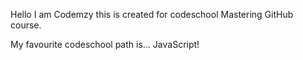 Hello I am Codemzy this is created for codeschool Mastering GitHub course.

My favourite codeschool path is... JavaScript!